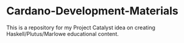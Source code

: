 # Cardano-Development-Materials
This is a repository for my Project Catalyst idea on creating Haskell/Plutus/Marlowe educational content.
